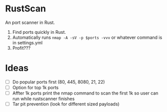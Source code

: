 # RustScan
An port scanner in Rust.

1. Find ports quickly in Rust.
2. Automatically runs `nmap -A -sV -p $ports -vvv` or whatever command is in settings.yml
3. Profit???

# Ideas

- [ ] Do popular ports first (80, 445, 8080, 21, 22)
- [ ] Option for top 1k ports
- [ ] Affter 1k ports print the nmap command to scan the first 1k so user can run while rustscanner finishes
- [ ] Tar pit prevention (look for different sized payloads)